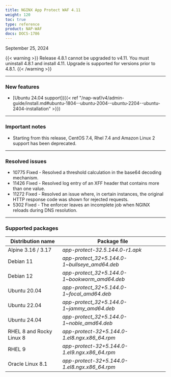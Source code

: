 ```yaml
---
title: NGINX App Protect WAF 4.11
weight: 120
toc: true
type: reference
product: NAP-WAF
docs: DOCS-1786
---
```


September 25, 2024

{{< warning >}}
Release 4.8.1 cannot be upgraded to v4.11. You must uninstall 4.8.1 and install 4.11. Upgrade is supported for versions prior to 4.8.1.
{{< /warning >}}

---

### New features

- [Ubuntu 24.04 support]({{< ref "/nap-waf/v4/admin-guide/install.md#ubuntu-1804--ubuntu-2004--ubuntu-2204--ubuntu-2404-installation" >}})

---

### Important notes

- Starting from this release, CentOS 7.4, Rhel 7.4 and Amazon Linux 2 support has been deprecated.

---

### Resolved issues

- 10775 Fixed - Resolved a threshold calculation in the base64 decoding mechanism.
- 11426 Fixed - Resolved log entry of an XFF header that contains more than one value.
- 11272 Fixed - Resolved an issue where, in certain instances, the original HTTP response code was shown for rejected requests.
- 5302 Fixed - The enforcer leaves an incomplete job when NGINX reloads during DNS resolution.

---

### Supported packages

| Distribution name        | Package file                                   |
|--------------------------|------------------------------------------------|
| Alpine 3.16 / 3.17       | _app-protect-32.5.144.0-r1.apk_                |
| Debian 11                | _app-protect_32+5.144.0-1\~bullseye_amd64.deb_ |
| Debian 12                | _app-protect_32+5.144.0-1\~bookworm_amd64.deb_ |
| Ubuntu 20.04             | _app-protect_32+5.144.0-1\~focal_amd64.deb_    |
| Ubuntu 22.04             | _app-protect_32+5.144.0-1\~jammy_amd64.deb_    |
| Ubuntu 24.04             | _app-protect_32+5.144.0-1\~noble_amd64.deb_    |
| RHEL 8 and Rocky Linux 8 | _app-protect-32+5.144.0-1.el8.ngx.x86_64.rpm_  |
| RHEL 9                   | _app-protect-32+5.144.0-1.el9.ngx.x86_64.rpm_  |
| Oracle Linux 8.1         | _app-protect-32+5.144.0-1.el8.ngx.x86_64.rpm_  |
